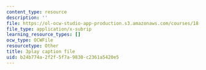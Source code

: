 ```yaml
---
content_type: resource
description: ''
file: https://ol-ocw-studio-app-production.s3.amazonaws.com/courses/18-01sc-single-variable-calculus-fall-2010/b24b774a2f2f5f7a9830c2361a5420e5_hjZhPczMkL4.vtt
file_type: application/x-subrip
learning_resource_types: []
ocw_type: OCWFile
resourcetype: Other
title: 3play caption file
uid: b24b774a-2f2f-5f7a-9830-c2361a5420e5
---
```

